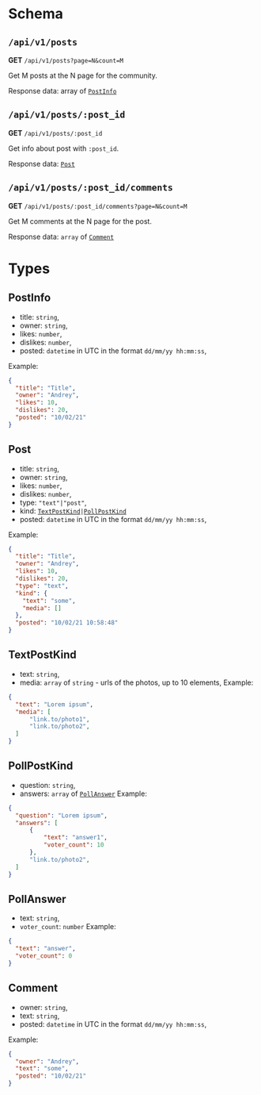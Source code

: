 # Schema
## `/api/v1/posts`
**GET** `/api/v1/posts?page=N&count=M`

Get M posts at the N page for the community.

Response data: array of [`PostInfo`](#PostInfo)

## `/api/v1/posts/:post_id`
**GET** `/api/v1/posts/:post_id`

Get info about post with `:post_id`.

Response data: [`Post`](#Post)

## `/api/v1/posts/:post_id/comments`
**GET** `/api/v1/posts/:post_id/comments?page=N&count=M`

Get M comments at the N page for the post.

Response data: `array` of [`Comment`](#Comment)

# Types
## PostInfo
- title: `string`,
- owner: `string`,
- likes: `number`,
- dislikes: `number`,
- posted: `datetime` in UTC in the format `dd/mm/yy hh:mm:ss`,

Example:
```json
{
  "title": "Title",
  "owner": "Andrey",
  "likes": 10,
  "dislikes": 20,
  "posted": "10/02/21"
}
```

## Post
- title: `string`,
- owner: `string`,
- likes: `number`,
- dislikes: `number`,
- type: `"text"|"post"`,
- kind: [`TextPostKind`](#TextPostKind)`|`[`PollPostKind`](#PollPostKind)
- posted: `datetime` in UTC in the format `dd/mm/yy hh:mm:ss`,

Example:
```json
{
  "title": "Title",
  "owner": "Andrey",
  "likes": 10,
  "dislikes": 20,
  "type": "text",
  "kind": {
    "text": "some",
    "media": []
  },
  "posted": "10/02/21 10:58:48"
}
```

## TextPostKind
- text: `string`,
- media: `array` of `string` - urls of the photos, up to 10 elements,
Example:
```json
{
  "text": "Lorem ipsum",
  "media": [
      "link.to/photo1",
      "link.to/photo2",
  ] 
}
```

## PollPostKind
- question: `string`,
- answers: `array` of [`PollAnswer`](#PollAnswer)
Example:
```json
{
  "question": "Lorem ipsum",
  "answers": [
      {
          "text": "answer1",
          "voter_count": 10
      },
      "link.to/photo2",
  ] 
}
```

## PollAnswer
- text: `string`,
- `voter_count`: `number`
Example:
```json
{
  "text": "answer",
  "voter_count": 0
}
```

## Comment
- owner: `string`,
- text: `string`,
- posted: `datetime` in UTC in the format `dd/mm/yy hh:mm:ss`,

Example:
```json
{
  "owner": "Andrey",
  "text": "some",
  "posted": "10/02/21"
}